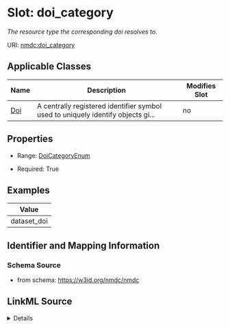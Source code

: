 # Slot: doi_category


_The resource type the corresponding doi resolves to._



URI: [nmdc:doi_category](https://w3id.org/nmdc/doi_category)



<!-- no inheritance hierarchy -->




## Applicable Classes

| Name | Description | Modifies Slot |
| --- | --- | --- |
[Doi](Doi.md) | A centrally registered identifier symbol used to uniquely identify objects gi... |  no  |







## Properties

* Range: [DoiCategoryEnum](DoiCategoryEnum.md)

* Required: True






## Examples

| Value |
| --- |
| dataset_doi |

## Identifier and Mapping Information







### Schema Source


* from schema: https://w3id.org/nmdc/nmdc




## LinkML Source

<details>
```yaml
name: doi_category
description: The resource type the corresponding doi resolves to.
examples:
- value: dataset_doi
  description: The corresponding DOI is a dataset resource type.
in_subset:
- data_portal_subset
from_schema: https://w3id.org/nmdc/nmdc
rank: 1000
domain: Doi
alias: doi_category
domain_of:
- Doi
range: DoiCategoryEnum
required: true

```
</details>